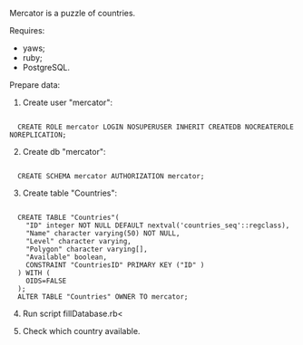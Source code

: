 Mercator is a puzzle of countries.

Requires:
 - yaws;
 - ruby;
 - PostgreSQL.

Prepare data:<br/>

1. Create user "mercator":<br/>
<code>
  CREATE ROLE mercator LOGIN NOSUPERUSER INHERIT CREATEDB NOCREATEROLE NOREPLICATION;
</code>

2. Create db "mercator":<br/>
<code>
  CREATE SCHEMA mercator AUTHORIZATION mercator;
</code>

3. Create table "Countries":<br/>
<code>
  CREATE TABLE "Countries"(
    "ID" integer NOT NULL DEFAULT nextval('countries_seq'::regclass),
    "Name" character varying(50) NOT NULL,
    "Level" character varying,
    "Polygon" character varying[],
    "Available" boolean,
    CONSTRAINT "CountriesID" PRIMARY KEY ("ID" )
  ) WITH (
    OIDS=FALSE
  );
  ALTER TABLE "Countries" OWNER TO mercator;
</code>

4. Run script fillDatabase.rb<

5. Check which country available.
